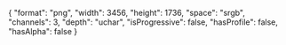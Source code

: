 {
  "format": "png",
  "width": 3456,
  "height": 1736,
  "space": "srgb",
  "channels": 3,
  "depth": "uchar",
  "isProgressive": false,
  "hasProfile": false,
  "hasAlpha": false
}